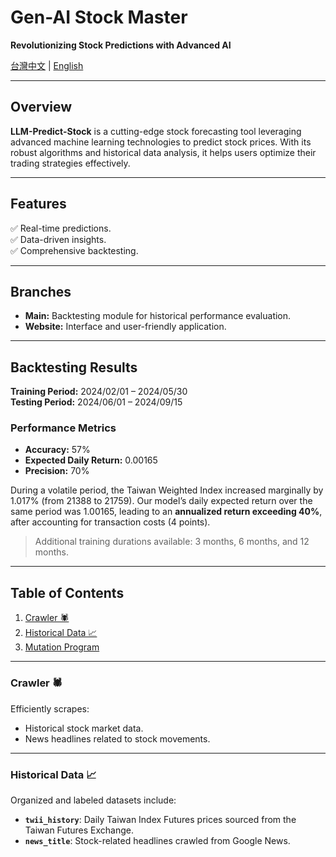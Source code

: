 # Gen-AI Stock Master  
**Revolutionizing Stock Predictions with Advanced AI**  

[台灣中文](README.zh-TW.md) | [English](README.md)  

---

## Overview  
**LLM-Predict-Stock** is a cutting-edge stock forecasting tool leveraging advanced machine learning technologies to predict stock prices. With its robust algorithms and historical data analysis, it helps users optimize their trading strategies effectively.  

---

## Features  
✅ Real-time predictions.  
✅ Data-driven insights.  
✅ Comprehensive backtesting.  

---

## Branches  
- **Main:** Backtesting module for historical performance evaluation.  
- **Website:** Interface and user-friendly application.  

---

## Backtesting Results  
**Training Period:** 2024/02/01 – 2024/05/30  
**Testing Period:** 2024/06/01 – 2024/09/15  

### Performance Metrics  
- **Accuracy:** 57%  
- **Expected Daily Return:** 0.00165  
- **Precision:** 70%  

During a volatile period, the Taiwan Weighted Index increased marginally by 1.017% (from 21388 to 21759). Our model’s daily expected return over the same period was 1.00165, leading to an **annualized return exceeding 40%**, after accounting for transaction costs (4 points).  

> Additional training durations available: 3 months, 6 months, and 12 months.  

---

## Table of Contents  
1. [Crawler 🕷️](#crawler)  
2. [Historical Data 📈](#historical-data)  
3. [Mutation Program](#mutation-program)  

---

### Crawler 🕷️  
Efficiently scrapes:  
- Historical stock market data.  
- News headlines related to stock movements.  

---

### Historical Data 📈  
Organized and labeled datasets include:  
- **`twii_history`**: Daily Taiwan Index Futures prices sourced from the Taiwan Futures Exchange.  
- **`news_title`**: Stock-related headlines crawled from Google News.  


